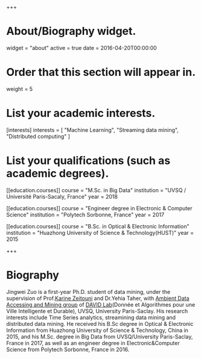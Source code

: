 +++
# About/Biography widget.
widget = "about"
active = true
date = 2016-04-20T00:00:00

# Order that this section will appear in.
weight = 5

# List your academic interests.
[interests]
  interests = [
    "Machine Learning",
    "Streaming data mining",
    "Distributed computing"
  ]

# List your qualifications (such as academic degrees).
[[education.courses]]
  course = "M.Sc. in Big Data"
  institution = "UVSQ / Université Paris-Sacaly, France"
  year = 2018

[[education.courses]]
  course = "Engineer degree in Electronic & Computer Science"
  institution = "Polytech Sorbonne, France"
  year = 2017

[[education.courses]]
  course = "B.Sc. in Optical & Electronic Information"
  institution = "Huazhong University of Science & Technology(HUST)"
  year = 2015
 
+++

# Biography

Jingwei Zuo is a first-year Ph.D. student of data mining, under the supervision of Prof.[Karine Zeitouni](http://perso.prism.uvsq.fr/~zeitouni/) and Dr.Yehia Taher, with [Ambient Data Accessing and Mining group](https://www.david.uvsq.fr/?team=adam#) of [DAVID Lab](https://www.david.uvsq.fr)(Donnée et Algorithmes pour une Ville Intelligente et Durable), UVSQ, University Paris-Saclay. His research interests include Time Series analytics, streamining data mining and distributed data mining. He received his B.Sc degree in Optical & Electronic Information from Huazhong University of Science & Technology, China in 2015, and his M.Sc. degree in Big Data from UVSQ/University Paris-Saclay, France in 2017, as well as an engineer degree in Electronic&Computer Science from Polytech Sorbonne, France in 2016.
